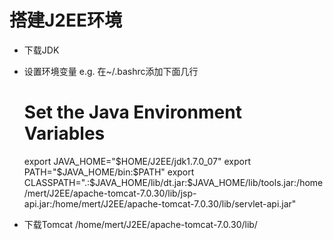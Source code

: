 搭建J2EE环境
===============
- 下载JDK
- 设置环境变量
e.g. 在~/.bashrc添加下面几行

    # Set the Java Environment Variables
    export JAVA_HOME="$HOME/J2EE/jdk1.7.0_07"
    export PATH="$JAVA_HOME/bin:$PATH"
    export CLASSPATH=".:$JAVA_HOME/lib/dt.jar:$JAVA_HOME/lib/tools.jar:/home/mert/J2EE/apache-tomcat-7.0.30/lib/jsp-api.jar:/home/mert/J2EE/apache-tomcat-7.0.30/lib/servlet-api.jar"

- 下载Tomcat
/home/mert/J2EE/apache-tomcat-7.0.30/lib/
